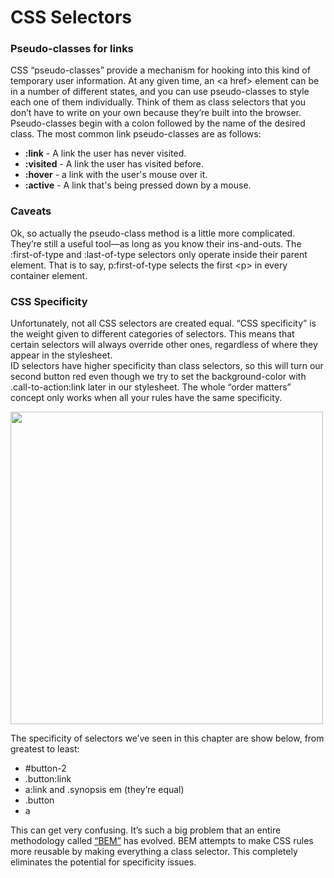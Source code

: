 # CSS Selectors

### Pseudo-classes for links

CSS “pseudo-classes” provide a mechanism for hooking into this kind of temporary user information. At any given time, an &lt;a href&gt; element can be in a number of different states, and you can use pseudo-classes to style each one of them individually. Think of them as class selectors that you don’t have to write on your own because they’re built into the browser.
<br/>
Pseudo-classes begin with a colon followed by the name of the desired class. The most common link pseudo-classes are as follows:

- **:link** - A link the user has never visited.
- **:visited** - A link the user has visited before.
- **:hover** - a link with the user's mouse over it.
- **:active** - A link that's being pressed down by a mouse.

### Caveats

Ok, so actually the pseudo-class method is a little more complicated. They’re still a useful tool—as long as you know their ins-and-outs. The :first-of-type and :last-of-type selectors only operate inside their parent element. That is to say, p:first-of-type selects the first &lt;p&gt; in every container element.

### CSS Specificity

Unfortunately, not all CSS selectors are created equal. “CSS specificity” is the weight given to different categories of selectors. This means that certain selectors will always override other ones, regardless of where they appear in the stylesheet.
<br/>
ID selectors have higher specificity than class selectors, so this will turn our second button red even though we try to set the background-color with .call-to-action:link later in our stylesheet. The whole “order matters” concept only works when all your rules have the same specificity.

<img src="https://www.internetingishard.com/html-and-css/css-selectors/css-specificity-and-rule-order-ec25f3.png" width="500px">

The specificity of selectors we’ve seen in this chapter are show below, from greatest to least:

- #button-2
- .button:link
- a:link and .synopsis em (they’re equal)
- .button
- a
  
This can get very confusing. It’s such a big problem that an entire methodology called [“BEM”](http://getbem.com/introduction/) has evolved. BEM attempts to make CSS rules more reusable by making everything a class selector. This completely eliminates the potential for specificity issues.
